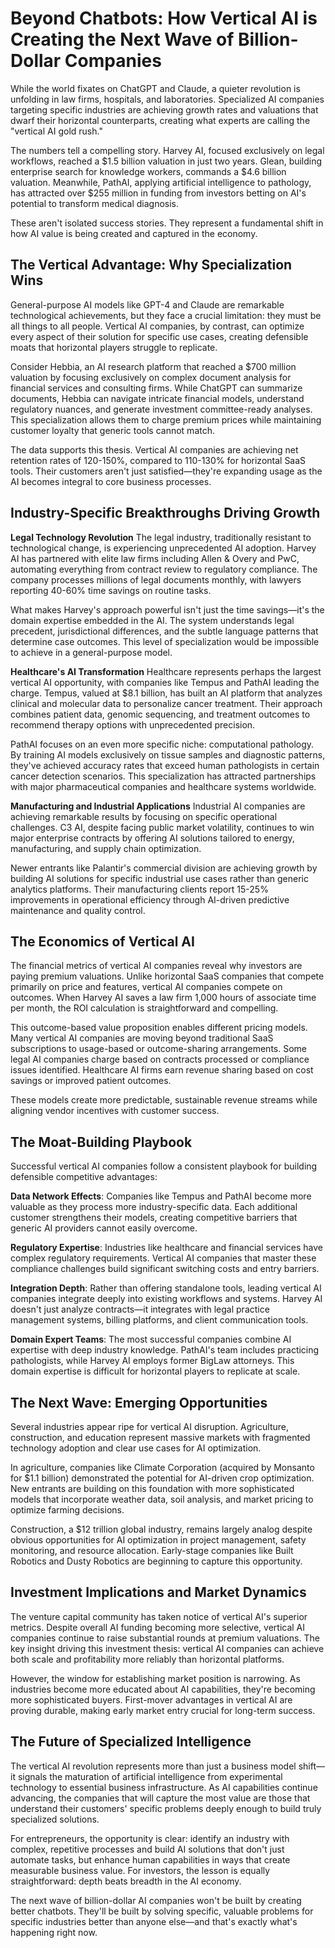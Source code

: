 # Beyond Chatbots: How Vertical AI is Creating the Next Wave of Billion-Dollar Companies

While the world fixates on ChatGPT and Claude, a quieter revolution is unfolding in law firms, hospitals, and laboratories. Specialized AI companies targeting specific industries are achieving growth rates and valuations that dwarf their horizontal counterparts, creating what experts are calling the "vertical AI gold rush."

The numbers tell a compelling story. Harvey AI, focused exclusively on legal workflows, reached a $1.5 billion valuation in just two years. Glean, building enterprise search for knowledge workers, commands a $4.6 billion valuation. Meanwhile, PathAI, applying artificial intelligence to pathology, has attracted over $255 million in funding from investors betting on AI's potential to transform medical diagnosis.

These aren't isolated success stories. They represent a fundamental shift in how AI value is being created and captured in the economy.

## The Vertical Advantage: Why Specialization Wins

General-purpose AI models like GPT-4 and Claude are remarkable technological achievements, but they face a crucial limitation: they must be all things to all people. Vertical AI companies, by contrast, can optimize every aspect of their solution for specific use cases, creating defensible moats that horizontal players struggle to replicate.

Consider Hebbia, an AI research platform that reached a $700 million valuation by focusing exclusively on complex document analysis for financial services and consulting firms. While ChatGPT can summarize documents, Hebbia can navigate intricate financial models, understand regulatory nuances, and generate investment committee-ready analyses. This specialization allows them to charge premium prices while maintaining customer loyalty that generic tools cannot match.

The data supports this thesis. Vertical AI companies are achieving net retention rates of 120-150%, compared to 110-130% for horizontal SaaS tools. Their customers aren't just satisfied—they're expanding usage as the AI becomes integral to core business processes.

## Industry-Specific Breakthroughs Driving Growth

**Legal Technology Revolution**
The legal industry, traditionally resistant to technological change, is experiencing unprecedented AI adoption. Harvey AI has partnered with elite law firms including Allen & Overy and PwC, automating everything from contract review to regulatory compliance. The company processes millions of legal documents monthly, with lawyers reporting 40-60% time savings on routine tasks.

What makes Harvey's approach powerful isn't just the time savings—it's the domain expertise embedded in the AI. The system understands legal precedent, jurisdictional differences, and the subtle language patterns that determine case outcomes. This level of specialization would be impossible to achieve in a general-purpose model.

**Healthcare's AI Transformation**
Healthcare represents perhaps the largest vertical AI opportunity, with companies like Tempus and PathAI leading the charge. Tempus, valued at $8.1 billion, has built an AI platform that analyzes clinical and molecular data to personalize cancer treatment. Their approach combines patient data, genomic sequencing, and treatment outcomes to recommend therapy options with unprecedented precision.

PathAI focuses on an even more specific niche: computational pathology. By training AI models exclusively on tissue samples and diagnostic patterns, they've achieved accuracy rates that exceed human pathologists in certain cancer detection scenarios. This specialization has attracted partnerships with major pharmaceutical companies and healthcare systems worldwide.

**Manufacturing and Industrial Applications**
Industrial AI companies are achieving remarkable results by focusing on specific operational challenges. C3 AI, despite facing public market volatility, continues to win major enterprise contracts by offering AI solutions tailored to energy, manufacturing, and supply chain optimization.

Newer entrants like Palantir's commercial division are achieving growth by building AI solutions for specific industrial use cases rather than generic analytics platforms. Their manufacturing clients report 15-25% improvements in operational efficiency through AI-driven predictive maintenance and quality control.

## The Economics of Vertical AI

The financial metrics of vertical AI companies reveal why investors are paying premium valuations. Unlike horizontal SaaS companies that compete primarily on price and features, vertical AI companies compete on outcomes. When Harvey AI saves a law firm 1,000 hours of associate time per month, the ROI calculation is straightforward and compelling.

This outcome-based value proposition enables different pricing models. Many vertical AI companies are moving beyond traditional SaaS subscriptions to usage-based or outcome-sharing arrangements. Some legal AI companies charge based on contracts processed or compliance issues identified. Healthcare AI firms earn revenue sharing based on cost savings or improved patient outcomes.

These models create more predictable, sustainable revenue streams while aligning vendor incentives with customer success.

## The Moat-Building Playbook

Successful vertical AI companies follow a consistent playbook for building defensible competitive advantages:

**Data Network Effects**: Companies like Tempus and PathAI become more valuable as they process more industry-specific data. Each additional customer strengthens their models, creating competitive barriers that generic AI providers cannot easily overcome.

**Regulatory Expertise**: Industries like healthcare and financial services have complex regulatory requirements. Vertical AI companies that master these compliance challenges build significant switching costs and entry barriers.

**Integration Depth**: Rather than offering standalone tools, leading vertical AI companies integrate deeply into existing workflows and systems. Harvey AI doesn't just analyze contracts—it integrates with legal practice management systems, billing platforms, and client communication tools.

**Domain Expert Teams**: The most successful companies combine AI expertise with deep industry knowledge. PathAI's team includes practicing pathologists, while Harvey AI employs former BigLaw attorneys. This domain expertise is difficult for horizontal players to replicate at scale.

## The Next Wave: Emerging Opportunities

Several industries appear ripe for vertical AI disruption. Agriculture, construction, and education represent massive markets with fragmented technology adoption and clear use cases for AI optimization.

In agriculture, companies like Climate Corporation (acquired by Monsanto for $1.1 billion) demonstrated the potential for AI-driven crop optimization. New entrants are building on this foundation with more sophisticated models that incorporate weather data, soil analysis, and market pricing to optimize farming decisions.

Construction, a $12 trillion global industry, remains largely analog despite obvious opportunities for AI optimization in project management, safety monitoring, and resource allocation. Early-stage companies like Built Robotics and Dusty Robotics are beginning to capture this opportunity.

## Investment Implications and Market Dynamics

The venture capital community has taken notice of vertical AI's superior metrics. Despite overall AI funding becoming more selective, vertical AI companies continue to raise substantial rounds at premium valuations. The key insight driving this investment thesis: vertical AI companies can achieve both scale and profitability more reliably than horizontal platforms.

However, the window for establishing market position is narrowing. As industries become more educated about AI capabilities, they're becoming more sophisticated buyers. First-mover advantages in vertical AI are proving durable, making early market entry crucial for long-term success.

## The Future of Specialized Intelligence

The vertical AI revolution represents more than just a business model shift—it signals the maturation of artificial intelligence from experimental technology to essential business infrastructure. As AI capabilities continue advancing, the companies that will capture the most value are those that understand their customers' specific problems deeply enough to build truly specialized solutions.

For entrepreneurs, the opportunity is clear: identify an industry with complex, repetitive processes and build AI solutions that don't just automate tasks, but enhance human capabilities in ways that create measurable business value. For investors, the lesson is equally straightforward: depth beats breadth in the AI economy.

The next wave of billion-dollar AI companies won't be built by creating better chatbots. They'll be built by solving specific, valuable problems for specific industries better than anyone else—and that's exactly what's happening right now.